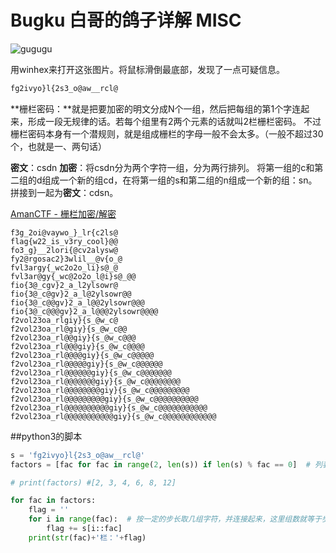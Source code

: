 # Bugku 白哥的鸽子详解 MISC

 

![gugugu](https://xiuxiu-1306082599.cos.ap-beijing.myqcloud.com/xiao/gugugu.jpg)

用winhex来打开这张图片。将鼠标滑倒最底部，发现了一点可疑信息。

```sh
fg2ivyo}l{2s3_o@aw__rcl@
```

**栅栏密码：**就是把要加密的明文分成N个一组，然后把每组的第1个字连起来，形成一段无规律的话。若每个组里有2两个元素的话就叫2栏栅栏密码。 不过栅栏密码本身有一个潜规则，就是组成栅栏的字母一般不会太多。（一般不超过30个，也就是一、两句话）

**密文**：csdn
**加密**：将csdn分为两个字符一组，分为两行排列。
将第一组的c和第二组的d组成一个新的组cd，在将第一组的s和第二组的n组成一个新的组：sn。拼接到一起为**密文**：cdsn。

[AmanCTF - 栅栏加密/解密](https://ctf.bugku.com/tool/railfence)      

```
f3g_2oi@vaywo_}_lr{c2ls@
flag{w22_is_v3ry_cool}@@
fo3_g}__2lori{@cv2alysw@
fy2@rgosac2}3wlil__@v{o_@
fvl3argy{_wc2o2o_li}s@_@
fvl3ar@gy{_wc@2o2o_l@i}s@_@@
fio{3@_cgv}2_a_l2ylsowr@
fio{3@_c@gv}2_a_l@2ylsowr@@
fio{3@_c@@gv}2_a_l@@2ylsowr@@@
fio{3@_c@@@gv}2_a_l@@@2ylsowr@@@@
f2vol23oa_rlgiy}{s_@w_c@
f2vol23oa_rl@giy}{s_@w_c@@
f2vol23oa_rl@@giy}{s_@w_c@@@
f2vol23oa_rl@@@giy}{s_@w_c@@@@
f2vol23oa_rl@@@@giy}{s_@w_c@@@@@
f2vol23oa_rl@@@@@giy}{s_@w_c@@@@@@
f2vol23oa_rl@@@@@@giy}{s_@w_c@@@@@@@
f2vol23oa_rl@@@@@@@giy}{s_@w_c@@@@@@@@
f2vol23oa_rl@@@@@@@@giy}{s_@w_c@@@@@@@@@
f2vol23oa_rl@@@@@@@@@giy}{s_@w_c@@@@@@@@@@
f2vol23oa_rl@@@@@@@@@@giy}{s_@w_c@@@@@@@@@@@
f2vol23oa_rl@@@@@@@@@@@giy}{s_@w_c@@@@@@@@@@@@
```

##python3的脚本

```python
s = 'fg2ivyo}l{2s3_o@aw__rcl@'
factors = [fac for fac in range(2, len(s)) if len(s) % fac == 0]  # 列表推导式，取得密文长度的所有因数

# print(factors) #[2, 3, 4, 6, 8, 12]

for fac in factors:
    flag = ''
    for i in range(fac):  # 按一定的步长取几组字符，并连接起来，这里组数就等于步长数
        flag += s[i::fac]
    print(str(fac)+'栏：'+flag)
```

